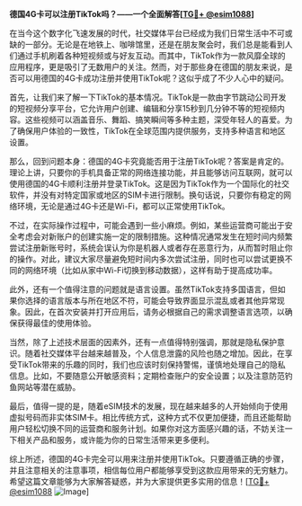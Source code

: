 **德国4G卡可以注册TikTok吗？——一个全面解答[[TG💪+ @esim1088](https://t.me/s/esim1088)]**

在当今这个数字化飞速发展的时代，社交媒体平台已经成为我们日常生活中不可或缺的一部分。无论是在地铁上、咖啡馆里，还是在朋友聚会时，我们总是能看到人们通过手机刷着各种短视频或与好友互动。而其中，TikTok作为一款风靡全球的应用程序，更是吸引了无数用户的关注。然而，对于那些身在德国的朋友来说，是否可以用德国的4G卡成功注册并使用TikTok呢？这似乎成了不少人心中的疑问。

首先，让我们来了解一下TikTok的基本情况。TikTok是一款由字节跳动公司开发的短视频分享平台，它允许用户创建、编辑和分享15秒到几分钟不等的短视频内容。这些视频可以涵盖音乐、舞蹈、搞笑瞬间等多种主题，深受年轻人的喜爱。为了确保用户体验的一致性，TikTok在全球范围内提供服务，支持多种语言和地区设置。

那么，回到问题本身：德国的4G卡究竟能否用于注册TikTok呢？答案是肯定的。理论上讲，只要你的手机具备正常的网络连接功能，并且能够访问互联网，就可以使用德国的4G卡顺利注册并登录TikTok。这是因为TikTok作为一个国际化的社交软件，并没有对特定国家或地区的SIM卡进行限制。换句话说，只要你有稳定的网络环境，无论是通过4G卡还是Wi-Fi，都可以正常使用TikTok。

不过，在实际操作过程中，可能会遇到一些小麻烦。例如，某些运营商可能出于安全考虑会对新账户的创建实施一定的限制措施。这种情况通常发生在短时间内频繁尝试注册新账号时，系统会误认为你是机器人或者存在恶意行为，从而暂时阻止你的操作。对此，建议大家尽量避免短时间内多次尝试注册，同时也可以尝试更换不同的网络环境（比如从家中Wi-Fi切换到移动数据），这样有助于提高成功率。

此外，还有一个值得注意的问题就是语言设置。虽然TikTok支持多国语言，但如果你选择的语言版本与所在地区不符，可能会导致界面显示混乱或者其他异常现象。因此，在首次安装并打开应用后，请务必根据自己的需求调整语言选项，以确保获得最佳的使用体验。

当然，除了上述技术层面的因素外，还有一点值得特别强调，那就是隐私保护意识。随着社交媒体平台越来越普及，个人信息泄露的风险也随之增加。因此，在享受TikTok带来的乐趣的同时，我们也应该时刻保持警惕，谨慎地处理自己的隐私信息。比如，不要随意公开敏感资料；定期检查账户的安全设置；以及注意防范钓鱼网站等潜在威胁。

最后，值得一提的是，随着eSIM技术的发展，现在越来越多的人开始倾向于使用虚拟号码而非实体SIM卡。相比传统方式，这种方式不仅更加便捷，而且还能帮助用户轻松切换不同的运营商和服务计划。如果你对这方面感兴趣的话，不妨关注一下相关产品和服务，或许能为你的日常生活带来更多便利。

综上所述，德国的4G卡完全可以用来注册并使用TikTok。只要遵循正确的步骤，并且注意相关的注意事项，相信每位用户都能够享受到这款应用带来的无穷魅力。希望这篇文章能够为大家解答疑惑，并为大家提供更多实用的信息！[[TG💪+ @esim1088](https://t.me/s/esim1088) ![Image](https://i.postimg.cc/4NQfJmqS/Snipaste-2025-05-13-00-14-12.png)]